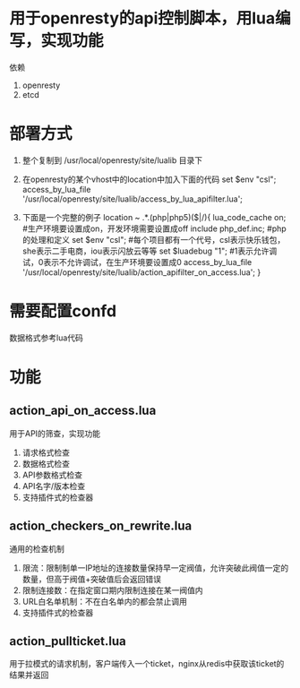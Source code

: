 # 用于openresty的api控制脚本，用lua编写，实现功能
依赖
1. openresty
1. etcd

# 部署方式
1. 整个复制到 /usr/local/openresty/site/lualib 目录下
1. 在openresty的某个vhost中的location中加入下面的代码
                set $env "csl";
                access_by_lua_file '/usr/local/openresty/site/lualib/access_by_lua_apifilter.lua';

1. 下面是一个完整的例子
        location ~ .*\.(php|php5)($|/){
                lua_code_cache on; #生产环境要设置成on，开发环境需要设置成off
                include php_def.inc; #php的处理和定义
                set $env "csl"; #每个项目都有一个代号，csl表示快乐钱包，she表示二手电商，iou表示闪放云等等
                set $luadebug "1"; #1表示允许调试，0表示不允许调试，在生产环境要设置成0
                access_by_lua_file '/usr/local/openresty/site/lualib/action_apifilter_on_access.lua';
        }

# 需要配置confd
数据格式参考lua代码

# 功能
## action_api_on_access.lua
用于API的筛查，实现功能
1. 请求格式检查
1. 数据格式检查
1. API参数格式检查
1. API名字/版本检查
1. 支持插件式的检查器

## action_checkers_on_rewrite.lua
通用的检查机制
1. 限流：限制制单一IP地址的连接数量保持早一定阀值，允许突破此阀值一定的数量，但高于阀值+突破值后会返回错误
1. 限制连接数：在指定窗口期内限制连接在某一阀值内
1. URL白名单机制：不在白名单内的都会禁止调用
1. 支持插件式的检查器

## action_pullticket.lua
用于拉模式的请求机制，客户端传入一个ticket，nginx从redis中获取该ticket的结果并返回
